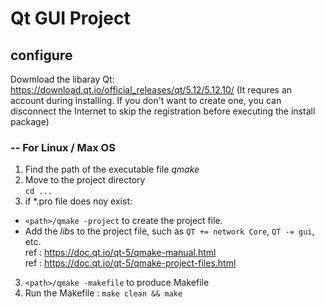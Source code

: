 # Qt GUI Project

## configure
Dowmload the libaray Qt: <https://download.qt.io/official_releases/qt/5.12/5.12.10/>
(It requres an account during installing. If you don't want to create one, you can disconnect the Internet to skip the registration before executing the install package)

### -- For Linux / Max OS
1. Find the path of the executable file *qmake*
2. Move to the project directory  
  `cd ...`
2. if *.pro file does noy exist:   
  - `<path>/qmake -project` to create the project file.  
  - Add the *lib*s to the project file, such as `QT += network Core`, `QT -= gui`, etc.  
  ref : <https://doc.qt.io/qt-5/qmake-manual.html>  
  ref : <https://doc.qt.io/qt-5/qmake-project-files.html>
3. `<path>/qmake -makefile` to produce Makefile
4. Run the Makefile : `make clean && make `

